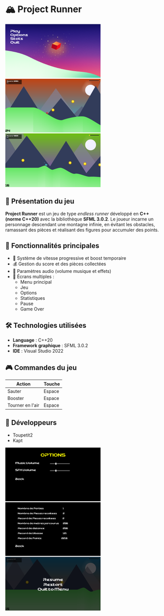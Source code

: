 # 🏔️ Project Runner
![MenuPrincipal](readmeAssets/menuPrincipal.png) ![MenuPrincipal](readmeAssets/gameplay2.png) ![MenuPrincipal](readmeAssets/gameplay1.png)
## 📖 Présentation du jeu
**Project Runner** est un jeu de type *endless runner* développé en **C++ (norme C++20)** avec la bibliothèque **SFML 3.0.2**.
Le joueur incarne un personnage descendant une montagne infinie, en évitant les obstacles, ramassant des pièces et réalisant des figures pour accumuler des points.
## 🧩 Fonctionnalités principales
- 🏃 Système de vitesse progressive et boost temporaire
- 💰 Gestion du score et des pièces collectées
- 🎵 Paramètres audio (volume musique et effets)
- 🧊 Écrans multiples :
  - Menu principal
  - Jeu
  - Options
  - Statistiques
  - Pause
  - Game Over
## 🛠️ Technologies utilisées
- **Language** : C++20
- **Framework graphique** : SFML 3.0.2
- **IDE** : Visual Studio 2022
## 🎮 Commandes du jeu
| Action           | Touche |
|------------------|--------|
| Sauter           | Espace |
| Booster          | Espace |
| Tourner en l'air | Espace |
## 👤 Développeurs
- Toupetit2
- Kapt
  
![MenuPrincipal](readmeAssets/menuOptions.png) ![MenuPrincipal](readmeAssets/menuStats.png) ![MenuPrincipal](readmeAssets/menuPause.png)
